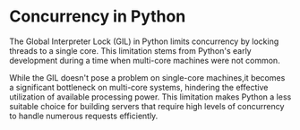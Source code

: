 # Concurrency in Python
The Global Interpreter Lock (GIL) in Python limits concurrency by locking threads to a single core. This limitation stems from Python's early development during a time when multi-core machines were not common.

While the GIL doesn't pose a problem on single-core machines,it becomes a significant bottleneck on multi-core systems, hindering the effective utilization of available processing power. This limitation makes Python a less suitable choice for building servers that require high levels of concurrency to handle numerous requests efficiently.